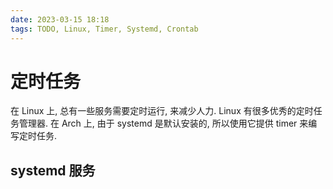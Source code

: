 ```yaml
---
date: 2023-03-15 18:18
tags: TODO, Linux, Timer, Systemd, Crontab
---
```


# 定时任务

在 Linux 上, 总有一些服务需要定时运行, 来减少人力. Linux 有很多优秀的定时任务管理器.
在 Arch 上, 由于 systemd 是默认安装的, 所以使用它提供 timer 来编写定时任务.

## systemd 服务

```
```